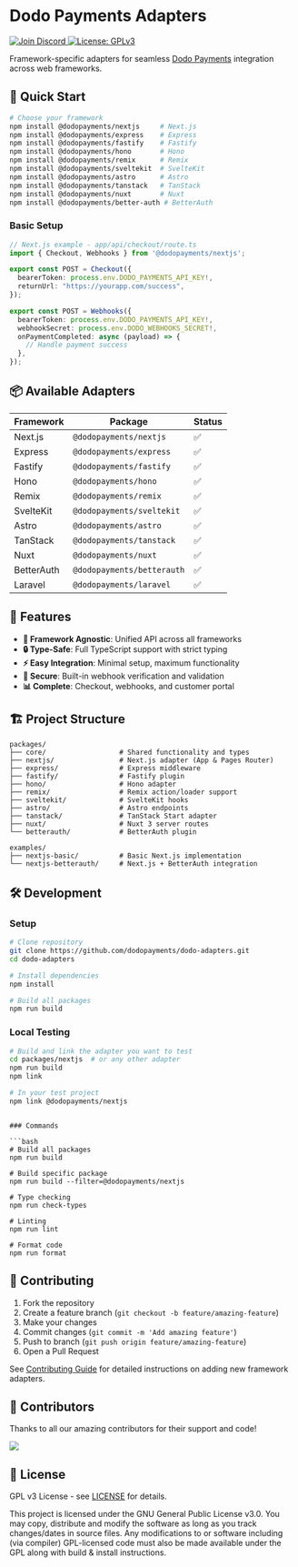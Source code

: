 # Dodo Payments Adapters

<p align="left">
  <a href="https://discord.gg/bYqAp4ayYh">
    <img src="https://img.shields.io/discord/1305511580854779984?label=Join%20Discord&logo=discord" alt="Join Discord" />
  </a>
  <a href="LICENSE">
    <img src="https://img.shields.io/badge/license-GPLv3-blue.svg" alt="License: GPLv3" />
  </a>
</p>


Framework-specific adapters for seamless [Dodo Payments](https://dodopayments.com) integration across web frameworks.

## 🚀 Quick Start

```bash
# Choose your framework
npm install @dodopayments/nextjs     # Next.js
npm install @dodopayments/express    # Express
npm install @dodopayments/fastify    # Fastify
npm install @dodopayments/hono       # Hono
npm install @dodopayments/remix      # Remix
npm install @dodopayments/sveltekit  # SvelteKit
npm install @dodopayments/astro      # Astro
npm install @dodopayments/tanstack   # TanStack
npm install @dodopayments/nuxt       # Nuxt
npm install @dodopayments/better-auth # BetterAuth
```

### Basic Setup

```typescript
// Next.js example - app/api/checkout/route.ts
import { Checkout, Webhooks } from '@dodopayments/nextjs';

export const POST = Checkout({
  bearerToken: process.env.DODO_PAYMENTS_API_KEY!,
  returnUrl: "https://yourapp.com/success",
});

export const POST = Webhooks({
  bearerToken: process.env.DODO_PAYMENTS_API_KEY!,
  webhookSecret: process.env.DODO_WEBHOOKS_SECRET!,
  onPaymentCompleted: async (payload) => {
    // Handle payment success
  },
});
```

## 📦 Available Adapters

| Framework | Package | Status |
|-----------|---------|--------|
| Next.js | `@dodopayments/nextjs` | ✅ |
| Express | `@dodopayments/express` | ✅ |
| Fastify | `@dodopayments/fastify` | ✅ |
| Hono | `@dodopayments/hono` | ✅ |
| Remix | `@dodopayments/remix` | ✅ |
| SvelteKit | `@dodopayments/sveltekit` | ✅ |
| Astro | `@dodopayments/astro` | ✅ |
| TanStack | `@dodopayments/tanstack` | ✅ |
| Nuxt | `@dodopayments/nuxt` | ✅ |
| BetterAuth | `@dodopayments/betterauth` | ✅ |
| Laravel | `@dodopayments/laravel` | ✅ |

## 🔧 Features

- **🎯 Framework Agnostic**: Unified API across all frameworks
- **🔒 Type-Safe**: Full TypeScript support with strict typing
- **⚡ Easy Integration**: Minimal setup, maximum functionality
- **🔐 Secure**: Built-in webhook verification and validation
- **📊 Complete**: Checkout, webhooks, and customer portal

## 🏗️ Project Structure

```
packages/
├── core/                  # Shared functionality and types
├── nextjs/                # Next.js adapter (App & Pages Router)
├── express/               # Express middleware
├── fastify/               # Fastify plugin
├── hono/                  # Hono adapter
├── remix/                 # Remix action/loader support
├── sveltekit/             # SvelteKit hooks
├── astro/                 # Astro endpoints
├── tanstack/              # TanStack Start adapter
├── nuxt/                  # Nuxt 3 server routes
└── betterauth/            # BetterAuth plugin

examples/
├── nextjs-basic/          # Basic Next.js implementation
└── nextjs-betterauth/     # Next.js + BetterAuth integration
```

## 🛠️ Development

### Setup

```bash
# Clone repository
git clone https://github.com/dodopayments/dodo-adapters.git
cd dodo-adapters

# Install dependencies
npm install

# Build all packages
npm run build
```

### Local Testing

```bash
# Build and link the adapter you want to test
cd packages/nextjs  # or any other adapter
npm run build
npm link

# In your test project
npm link @dodopayments/nextjs
```

```

### Commands

```bash
# Build all packages
npm run build

# Build specific package
npm run build --filter=@dodopayments/nextjs

# Type checking
npm run check-types

# Linting
npm run lint

# Format code
npm run format
```

## 🤝 Contributing

1. Fork the repository
2. Create a feature branch (`git checkout -b feature/amazing-feature`)
3. Make your changes
4. Commit changes (`git commit -m 'Add amazing feature'`)
5. Push to branch (`git push origin feature/amazing-feature`)
6. Open a Pull Request

See [Contributing Guide](./CONTRIBUTING.md) for detailed instructions on adding new framework adapters.

## 🤝 Contributors

Thanks to all our amazing contributors for their support and code!

<a href="https://github.com/dodopayments/dodo-adapters/graphs/contributors">
  <img src="https://contrib.rocks/image?repo=dodopayments/dodo-adapters" />
</a>

## 📄 License

GPL v3 License - see [LICENSE](./LICENSE) for details.

This project is licensed under the GNU General Public License v3.0. You may copy, distribute and modify the software as long as you track changes/dates in source files. Any modifications to or software including (via compiler) GPL-licensed code must also be made available under the GPL along with build & install instructions.
